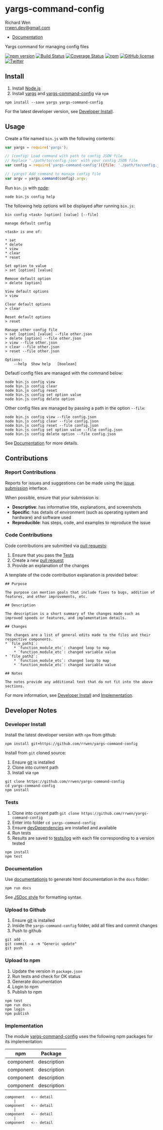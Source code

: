 # yargs-command-config

Richard Wen  
rrwen.dev@gmail.com  

* [Documentation](https://rrwen.github.io/yargs-command-config)

Yargs command for managing config files

[![npm version](https://badge.fury.io/js/yargs-command-config.svg)](https://badge.fury.io/js/yargs-command-config)
[![Build Status](https://travis-ci.org/rrwen/yargs-command-config.svg?branch=master)](https://travis-ci.org/rrwen/yargs-command-config)
[![Coverage Status](https://coveralls.io/repos/github/rrwen/yargs-command-config/badge.svg?branch=master)](https://coveralls.io/github/rrwen/yargs-command-config?branch=master)
[![npm](https://img.shields.io/npm/dt/yargs-command-config.svg)](https://www.npmjs.com/package/yargs-command-config)
[![GitHub license](https://img.shields.io/github/license/rrwen/yargs-command-config.svg)](https://github.com/rrwen/yargs-command-config/blob/master/LICENSE)
[![Twitter](https://img.shields.io/twitter/url/https/github.com/rrwen/yargs-command-config.svg?style=social)](https://twitter.com/intent/tweet?text=Yargs%20command%20for%20managing%20config%20files:%20https%3A%2F%2Fgithub.com%2Frrwen%2Fyargs-command-config%20%23nodejs%20%23npm)

## Install

1. Install [Node.js](https://nodejs.org/en/) 
2. Install [yargs](https://www.npmjs.com/package/yargs) and [yargs-command-config](https://www.npmjs.com/package/yargs-command-config) via `npm `

```
npm install --save yargs yargs-command-config
```

For the latest developer version, see [Developer Install](#developer-install).

## Usage

Create a file named `bin.js` with the following contents:

```javascript
var yargs = require('yargs');

// (config) Load command with path to config JSON file
// Replace './path/to/config.json' with your config JSON file
var config = require('yargs-command-config')({file: './path/to/config.json'});

// (yargs) Add command to manage config file
var argv = yargs.command(config).argv;
```

Run `bin.js` with [node](https://nodejs.org/api/cli.html):

```
node bin.js config help
```

The following help options will be displayed after running `bin.js`:

```
bin config <task> [option] [value] [--file]

manage default config

<task> is one of:

* set
* delete
* view
* clear
* reset

Set option to value
> set [option] [value]

Remove default option
> delete [option]

View default options
> view

Clear default options
> clear

Reset default options
> reset

Manage other config file
> set [option] [value] --file other.json
> delete [option] --file other.json
> view --file other.json
> clear --file other.json
> reset --file other.json

Options:
	--help	Show help	[boolean]
```

Defautl config files are managed with the command below:

```
node bin.js config view
node bin.js config clear
node bin.js config reset
node bin.js config set option value
node bin.js config delete option
```

Other config files are managed by passing a path in the option `--file`:

```
node bin.js config view --file config.json
node bin.js config clear --file config.json
node bin.js config reset --file config.json
node bin.js config set option value --file config.json
node bin.js config delete option --file config.json
```

See [Documentation](https://rrwen.github.io/yargs-command-config) for more details.

## Contributions

### Report Contributions

Reports for issues and suggestions can be made using the [issue submission](https://github.com/rrwen/yargs-command-config/issues) interface.

When possible, ensure that your submission is:

* **Descriptive**: has informative title, explanations, and screenshots
* **Specific**: has details of environment (such as operating system and hardware) and software used
* **Reproducible**: has steps, code, and examples to reproduce the issue

### Code Contributions

Code contributions are submitted via [pull requests](https://help.github.com/articles/about-pull-requests/):

1. Ensure that you pass the [Tests](#tests)
2. Create a new [pull request](https://github.com/rrwen/yargs-command-config/pulls)
3. Provide an explanation of the changes

A template of the code contribution explanation is provided below:

```
## Purpose

The purpose can mention goals that include fixes to bugs, addition of features, and other improvements, etc.

## Description

The description is a short summary of the changes made such as improved speeds or features, and implementation details.

## Changes

The changes are a list of general edits made to the files and their respective components.
* `file_path1`:
	* `function_module_etc`: changed loop to map
	* `function_module_etc`: changed variable value
* `file_path2`:
	* `function_module_etc`: changed loop to map
	* `function_module_etc`: changed variable value

## Notes

The notes provide any additional text that do not fit into the above sections.
```

For more information, see [Developer Install](#developer-install) and [Implementation](#implementation).

## Developer Notes

### Developer Install

Install the latest developer version with `npm` from github:

```
npm install git+https://github.com/rrwen/yargs-command-config
```
  
Install from `git` cloned source:

1. Ensure [git](https://git-scm.com/) is installed
2. Clone into current path
3. Install via `npm`

```
git clone https://github.com/rrwen/yargs-command-config
cd yargs-command-config
npm install
```

### Tests

1. Clone into current path `git clone https://github.com/rrwen/yargs-command-config`
2. Enter into folder `cd yargs-command-config`
3. Ensure [devDependencies](https://docs.npmjs.com/files/package.json#devdependencies) are installed and available
4. Run tests
5. Results are saved to [tests/log](tests/log) with each file corresponding to a version tested

```
npm install
npm test
```

### Documentation

Use [documentationjs](https://www.npmjs.com/package/documentation) to generate html documentation in the `docs` folder:

```
npm run docs
```

See [JSDoc style](http://usejsdoc.org/) for formatting syntax.

### Upload to Github

1. Ensure [git](https://git-scm.com/) is installed
2. Inside the `yargs-command-config` folder, add all files and commit changes
3. Push to github

```
git add .
git commit -a -m "Generic update"
git push
```

### Upload to npm

1. Update the version in `package.json`
2. Run tests and check for OK status
3. Generate documentation
4. Login to npm
5. Publish to npm

```
npm test
npm run docs
npm login
npm publish
```

### Implementation

The module [yargs-command-config](https://www.npmjs.com/package/yargs-command-config) uses the following npm packages for its implementation:

npm | Package
--- | ---
component | description
component | description
component | description
component | description

```
component   <-- detail
    |
component   <-- detail
    |
component   <-- detail
    |
component   <-- detail
```
